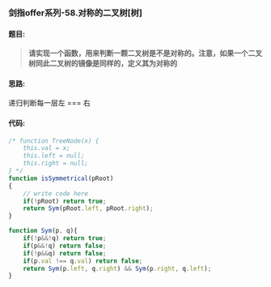 ### 剑指offer系列-58.对称的二叉树[树]

#### 题目:
>**请实现一个函数，用来判断一颗二叉树是不是对称的。注意，如果一个二叉树同此二叉树的镜像是同样的，定义其为对称的**

#### 思路:
递归判断每一层左 === 右

#### 代码:
```javascript
/* function TreeNode(x) {
    this.val = x;
    this.left = null;
    this.right = null;
} */
function isSymmetrical(pRoot)
{
    // write code here
    if(!pRoot) return true;
    return Sym(pRoot.left, pRoot.right);
}

function Sym(p, q){
    if(!p&&!q) return true;
    if(p&&!q) return false;
    if(!p&&q) return false;
    if(p.val !== q.val) return false;
    return Sym(p.left, q.right) && Sym(p.right, q.left);
}
```
